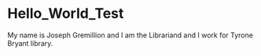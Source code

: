 # Hello_World_Test
My name is Joseph Gremillion and I am the Librariand and I work for Tyrone Bryant library. 
